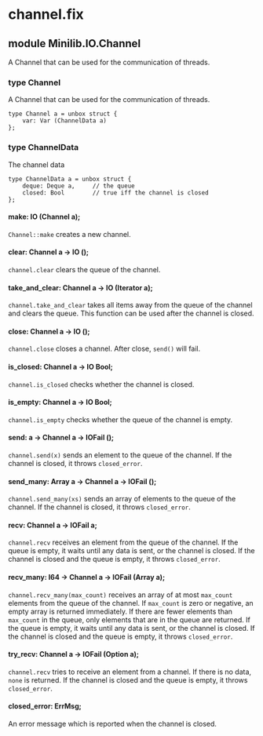 # channel.fix

## module Minilib.IO.Channel

A Channel that can be used for the communication of threads.

### type Channel

A Channel that can be used for the communication of threads.

```
type Channel a = unbox struct {
    var: Var (ChannelData a)
};
```
### type ChannelData

The channel data

```
type ChannelData a = unbox struct {
    deque: Deque a,     // the queue
    closed: Bool        // true iff the channel is closed
};
```
#### make: IO (Channel a);

`Channel::make` creates a new channel.

#### clear: Channel a -> IO ();

`channel.clear` clears the queue of the channel.

#### take_and_clear: Channel a -> IO (Iterator a);

`channel.take_and_clear` takes all items away from the queue of the channel
and clears the queue.
This function can be used after the channel is closed.

#### close: Channel a -> IO ();

`channel.close` closes a channel.
After close, `send()` will fail.

#### is_closed: Channel a -> IO Bool;

`channel.is_closed` checks whether the channel is closed.

#### is_empty: Channel a -> IO Bool;

`channel.is_empty` checks whether the queue of the channel is empty.

#### send: a -> Channel a -> IOFail ();

`channel.send(x)` sends an element to the queue of the channel.
If the channel is closed, it throws `closed_error`.

#### send_many: Array a -> Channel a -> IOFail ();

`channel.send_many(xs)` sends an array of elements to the queue of the channel.
If the channel is closed, it throws `closed_error`.

#### recv: Channel a -> IOFail a;

`channel.recv` receives an element from the queue of the channel.
If the queue is empty, it waits until any data is sent, or the channel is closed.
If the channel is closed and the queue is empty, it throws `closed_error`.

#### recv_many: I64 -> Channel a -> IOFail (Array a);

`channel.recv_many(max_count)` receives an array of at most `max_count` elements from the queue of the channel.
If `max_count` is zero or negative, an empty array is returned immediately.
If there are fewer elements than `max_count` in the queue, only elements that are in the queue are returned.
If the queue is empty, it waits until any data is sent, or the channel is closed.
If the channel is closed and the queue is empty, it throws `closed_error`.

#### try_recv: Channel a -> IOFail (Option a);

`channel.recv` tries to receive an element from a channel.
If there is no data, `none` is returned.
If the channel is closed and the queue is empty, it throws `closed_error`.

#### closed_error: ErrMsg;

An error message which is reported when the channel is closed.

